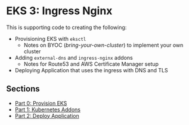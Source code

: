 # EKS 3: Ingress Nginx

This is supporting code to creating the following:

* Provisioning EKS with `eksctl`
  * Notes on BYOC (*bring-your-own-cluster*) to implement your own cluster
* Adding `external-dns` and `ingress-nginx` addons
  * Notes for Route53 and AWS Certificate Manager setup
* Deploying Application that uses the ingress with DNS and TLS

## Sections

* [Part 0: Provision EKS](part0_provision/README.md)
* [Part 1: Kubernetes Addons](part1_addons/README.md)
* [Part 2: Deploy Application](part2_app/README.md)
